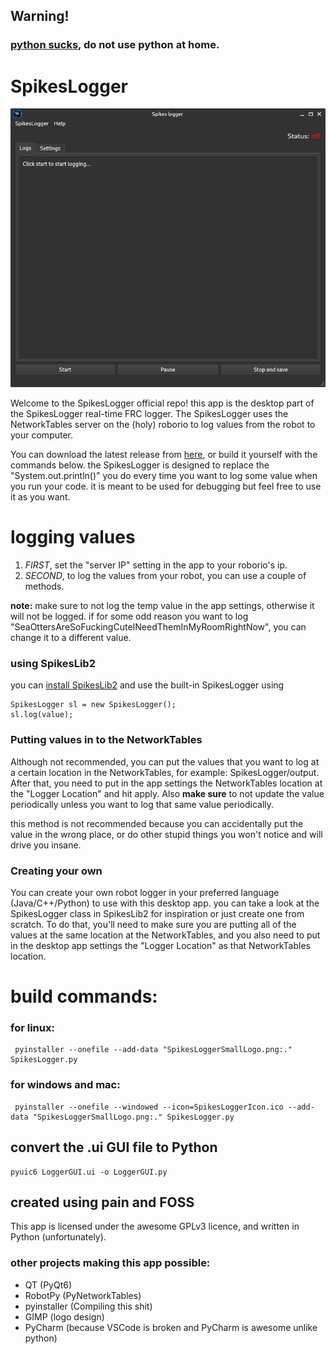 ## Warning!
### [python sucks](https://gitlab.com/TzintzeneT/dont-use-python), do not use python at home.

# SpikesLogger
![SpikesLogger screenshot](images/Screenshot1.png "Awesome app")

Welcome to the SpikesLogger official repo!
this app is the desktop part of the SpikesLogger real-time FRC logger.
The SpikesLogger uses the NetworkTables server on the (holy) roborio to log values from the robot to your computer.

You can download the latest release from [here](https://github.com/Spikes-2212-Programming-Guild/SpikesLogger/releases), or build it yourself with the commands below.
the SpikesLogger is designed to replace the "System.out.println()" you do every time you want to log some value when you run your code.
it is meant to be used for debugging but feel free to use it as you want.

# logging values
1. _FIRST_, set the "server IP" setting in the app to your roborio's ip.
2. _SECOND_, to log the values from your robot, you can use a couple of methods.

**note:** make sure to not log the temp value in the app settings, otherwise it will not be logged.
if for some odd reason you want to log "SeaOttersAreSoFuckingCuteINeedThemInMyRoomRightNow",
you can change it to a different value.

### using SpikesLib2
you can [install SpikesLib2](https://github.com/Spikes-2212-Programming-Guild/SpikesLib2#installation) 
and use the built-in SpikesLogger using 
```
SpikesLogger sl = new SpikesLogger();
sl.log(value);
```


### Putting values in to the NetworkTables
Although not recommended, you can put the values that you want to log at a certain location in the NetworkTables, for example: SpikesLogger/output.
After that, you need to put in the app settings the NetworkTables location at the "Logger Location" and hit apply.
Also **make sure** to not update the value periodically unless you want to log that same value periodically.

this method is not recommended because you can accidentally put the value in the wrong place,
or do other stupid things you won't notice and will drive you insane.


### Creating your own
You can create your own robot logger in your preferred language (Java/C++/Python) to use with this desktop app.
you can take a look at the SpikesLogger class in SpikesLib2 for inspiration or just create one from scratch.
To do that, you'll need to make sure you are putting all of the values at the same location at the NetworkTables,
and you also need to put in the desktop app settings the "Logger Location" as that NetworkTables location.


# build commands:
### for linux:
```commandline
 pyinstaller --onefile --add-data "SpikesLoggerSmallLogo.png:." SpikesLogger.py
```
### for windows and mac:
```commandline
 pyinstaller --onefile --windowed --icon=SpikesLoggerIcon.ico --add-data "SpikesLoggerSmallLogo.png:." SpikesLogger.py
```

## convert the .ui GUI file to Python
```commandline
pyuic6 LoggerGUI.ui -o LoggerGUI.py
```

## created using pain and FOSS
This app is licensed under the awesome GPLv3 licence, and written in Python (unfortunately).

### other projects making this app possible:
- QT (PyQt6)
- RobotPy (PyNetworkTables)
- pyinstaller (Compiling this shit)
- GIMP (logo design)
- PyCharm (because VSCode is broken and PyCharm is awesome unlike python)